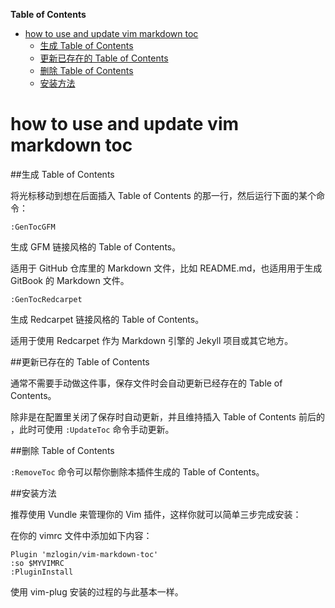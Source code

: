 **Table of Contents** 

<!-- vim-markdown-toc GFM -->
* [how to use and update vim markdown toc](#how-to-use-and-update-vim-markdown-toc)
    * [生成 Table of Contents](#生成-table-of-contents)
    * [更新已存在的 Table of Contents](#更新已存在的-table-of-contents)
    * [删除 Table of Contents](#删除-table-of-contents)
    * [安装方法](#安装方法)

<!-- vim-markdown-toc -->


# how to use and update vim markdown toc

##生成 Table of Contents

将光标移动到想在后面插入 Table of Contents 的那一行，然后运行下面的某个命令：

`:GenTocGFM`

生成 GFM 链接风格的 Table of Contents。

适用于 GitHub 仓库里的 Markdown 文件，比如 README.md，也适用用于生成 GitBook 的 Markdown 文件。

`:GenTocRedcarpet`

生成 Redcarpet 链接风格的 Table of Contents。

适用于使用 Redcarpet 作为 Markdown 引擎的 Jekyll 项目或其它地方。

##更新已存在的 Table of Contents

通常不需要手动做这件事，保存文件时会自动更新已经存在的 Table of Contents。

除非是在配置里关闭了保存时自动更新，并且维持插入 Table of Contents 前后的 <!-- vim-markdown-toc -->，此时可使用 `:UpdateToc` 命令手动更新。

##删除 Table of Contents

`:RemoveToc` 命令可以帮你删除本插件生成的 Table of Contents。

##安装方法

推荐使用 Vundle 来管理你的 Vim 插件，这样你就可以简单三步完成安装：

在你的 vimrc 文件中添加如下内容：

```
Plugin 'mzlogin/vim-markdown-toc'
:so $MYVIMRC
:PluginInstall
```
使用 vim-plug 安装的过程的与此基本一样。

